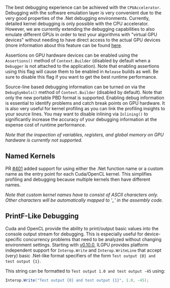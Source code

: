 The best debugging experience can be achieved with the `CPUAccelerator`.
Debugging with the software emulation layer is very convenient due to the very good properties of the .Net debugging environments.
Currently, detailed kernel debugging is only possible with the CPU accelerator.
However, we are currently extending the debugging capabilities to also emulate different GPUs in order to test your algorithms with "virtual GPU devices" without needing to have direct access to the actual GPU devices (more information about this feature can be found [here](https://github.com/m4rs-mt/ILGPU/pull/402).

Assertions on GPU hardware devices can be enabled using the `Assertions()` method of `Context.Builder` (disabled by default when a `Debugger` is not attached to the application).
Note that enabling assertions using this flag will cause them to be enabled in `Release` builds as well.
Be sure to disable this flag if you want to get the best runtime performance.

Source-line based debugging information can be turned on via the `DebugSymbols()` method of `Context.Builder` (disabled by default).
Note that only the new portable PBD format is supported.
Enabling debug information is essential to identify problems and catch break points on GPU hardware.
It is also very useful for kernel profiling as you can link the profiling insights to your source lines.
You may want to disable inlining via `Inlining()` to significantly increase the accuracy of your debugging information at the expense cost of runtime performance.

*Note that the inspection of variables, registers, and global memory on GPU hardware is currently not supported.*

## Named Kernels

PR [#401](https://github.com/m4rs-mt/ILGPU/pull/401) added support for using either the .Net function name or a custom name as the entry point for each Cuda/OpenCL kernel. This simplifies profiling and debugging because multiple kernels then have different names.

*Note that custom kernel names have to consist of ASCII characters only. Other characters will be automatically mapped to '_' in the assembly code.*

## PrintF-Like Debugging

Cuda and OpenCL provide the ability to print/output basic values into the console output stream for debugging. This is especially useful for device-specific concurrency problems that need to be analyzed without changing environment settings. Starting with [v0.10.0](https://github.com/m4rs-mt/ILGPU/releases/tag/v0.10.0), ILGPU provides platform independent support for `Interop.Write` and `Interop.WriteLine` that accept (very) basic .Net-like format specifiers of the form `Test output {0} and test output {1}`.

This string can be formatted to `Test output 1.0 and test output -45` using:
```c#
Interop.Write("Test output {0} and test output {1}", 1.0, -45);
```